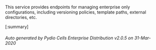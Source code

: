 






This service provides endpoints for managing enterprise only configurations, including versioning policies, template paths, external directories, etc.

[:summary]

###### Auto generated by Pydio Cells Enterprise Distribution v2.0.5 on 31-Mar-2020
